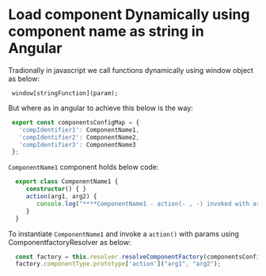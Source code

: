 # Load component Dynamically using component name as string in Angular

Tradionally in javascript we call functions dynamically using window object as below: 
 ```
  window[stringFunction](param); 
 ```
 
 But where as in angular to achieve this below is the way:
 
 ```typescript
  export const componentsConfigMap = {
    'compIdentifier1': ComponentName1,
    'compIdentifier2': ComponentName2,
    'compIdentifier3': ComponentName3
  };
  ```
  
  `ComponentName1` component holds below code:
  
  ```typescript
    export class ComponentName1 {
       constructor() { } 
       action(arg1, arg2) {
          console.log("****ComponentName1 - action(- , -) invoked with args****:", arg1, arg2);
       }
    }
  ```
  
  To instantiate `ComponentName1` and invoke a `action()` with params using ComponentfactoryResolver as below:
  
  ```typescript
    const factory = this.resolver.resolveComponentFactory(componentsConfigMap.compIdentifier1);
    factory.componentType.prototype['action']("arg1", "arg2");
  ```
  
  
